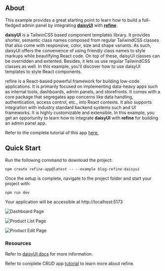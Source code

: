 
## About

This example provides a great starting point to learn how to build a full-fledged admin panel by integrating [**daisyUI**](https://daisyui.com) with [**refine**](https://github.com/refinedev/refine)

**daisyUI** is a TailwinCSS based component templates library. It provides shorter, semantic class names composed from regular TailwindCSS classes that also come with responsive, color, size and shape variants. As such, daisyUI offers the convenience of using friendly class names to style markups while beautifying React code. On top of these, daisyUI classes can be overridden and extented. Besides, it lets us use regular TailwindCSS classes as well. In this example, you'll discover how to use daisyUI templates to style React components.

refine is a React-based powerful framework for building low-code applications. It is primarily focused on implementing data-heavy apps such as internal tools, dashboards, admin panels, and storefronts. It comes with a core package that segregates app concerns like data handling, authentication, access control, etc., into React contexts. It also supports integration with industry standard backend systems such and UI frameworks. It is highly customizable and extensible. In this example, you get an opportunity to learn how to integrate **daisyUI** with **refine** for building an admin panel app.

Refer to the complete tutorial of this app [here.](https://refine.dev/blog/daisy-ui-react-admin-panel/)

## Quick Start

Run the following command to download the project:

```
npm create refine-app@latest -- --example blog-refine-daisyui
```

Once the setup is complete, navigate to the project folder and start your project with:

```
npm run dev
```

Your application will be accessible at http://localhost:5173

![Dashboard Page](https://refine.ams3.cdn.digitaloceanspaces.com/blog/2023-09-06-daisy-ui-panel/dash-1.png "Dashboard Page")

![Product List Page](https://refine.ams3.cdn.digitaloceanspaces.com/blog/2023-09-06-daisy-ui-panel/dash-2.png "Product List Page")

![Product Edit Page](https://refine.ams3.cdn.digitaloceanspaces.com/blog/2023-09-06-daisy-ui-panel/dash-3.png "Product Edit Page")

### Resources

Refer to [daisyUI docs](https://daisyui.com/docs/install/) for more information.

Refer to complete CRUD app [tutorial](https://refine.dev/docs/tutorial/introduction/index/) to learn more about refine.
